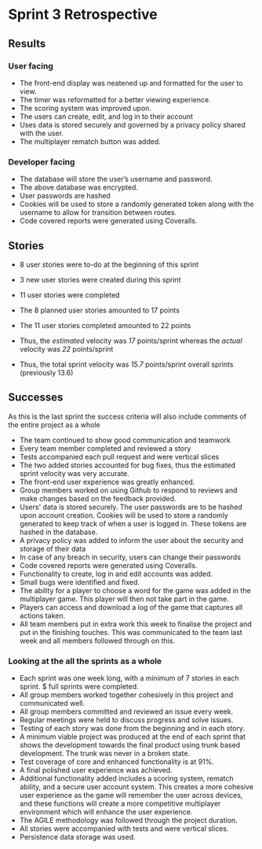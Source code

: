 # Sprint 3 Retrospective

## Results

### User facing

- The front-end display was neatened up and formatted for the user to view.
- The timer was reformatted for a better viewing experience.
- The scoring system was improved upon.
- The users can create, edit, and log in to their account
- Uses data is stored securely and governed by a privacy policy shared with the user.
- The multiplayer rematch button was added.

### Developer facing

- The database will store the user’s username and password.
- The above database was encrypted.
- User passwords are hashed
- Cookies will be used to store a randomly generated token along with the username to allow for transition between routes.
- Code covered reports were generated using Coveralls.

## Stories

- 8 user stories were to-do at the beginning of this sprint
- 3 new user stories were created during this sprint

- 11 user stories were completed

- The 8 planned user stories amounted to 17 points
- The 11 user stories completed amounted to 22 points
- Thus, the *estimated* velocity was *17* points/sprint whereas the *actual* velocity was *22* points/sprint
- Thus, the total sprint velocity was *15.7* points/sprint overall sprints (previously 13.6)

## Successes

As this is the last sprint the success criteria will also include comments of the entire project as a whole

- The team continued to show good communication and teamwork
- Every team member completed and reviewed a story
- Tests accompanied each pull request and were vertical slices
- The two added stories accounted for bug fixes, thus the estimated sprint velocity was very accurate.
- The front-end user experience was greatly enhanced.
- Group members worked on using Github to respond to reviews and make changes based on the feedback provided.
- Users' data is stored securely. The user passwords are to be hashed upon account creation. Cookies will be used to store a randomly generated to keep track of when a user is logged in. These tokens are hashed in the database.  
- A privacy policy was added to inform the user about the security and storage of their data
- In case of any breach in security, users can change their passwords
- Code covered reports were generated using Coveralls.
- Functionality to create, log in and edit accounts was added.
- Small bugs were identified and fixed.
- The ability for a player to choose a word for the game was added in the multiplayer game. This player will then not take part in the game.
- Players can access and download a log of the game that captures all actions taken.
- All team members put in extra work this week to finalise the project and put in the finishing touches. This was communicated to the team last week and all members followed through on this.

### Looking at the all the sprints as a whole

- Each sprint was one week long, with a minimum of 7 stories in each sprint. $ full sprints were completed.
- All group members worked together cohesively in this project and communicated well.
- All group members committed and reviewed an issue every week.
- Regular meetings were held to discuss progress and solve issues.
- Testing of each story was done from the beginning and in each story.
- A minimum viable project was produced at the end of each sprint that shows the development towards the final product using trunk based development. The trunk was never in a broken state.
- Test coverage of core and enhanced functionality is at 91%.
- A final polished user experience was achieved.
- Additional functionality added includes a scoring system, rematch ability, and a secure user account system. This creates a more cohesive user experience as the game will remember the user across devices, and these functions will create a more competitive multiplayer environment which will enhance the user experience.
- The AGILE methodology was followed through the project duration.
- All stories were accompanied with tests and were vertical slices.
- Persistence data storage was used.
